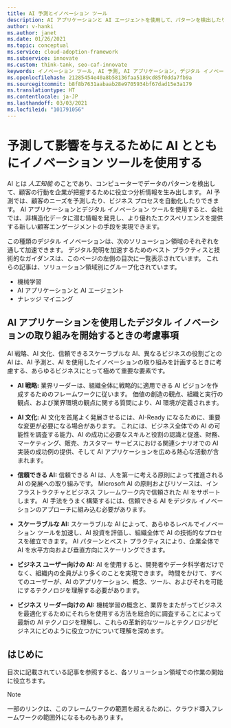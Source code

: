 ```yaml
---
title: AI 予測とイノベーション ツール
description: AI アプリケーションと AI エージェントを使用して、パターンを検出したり、AI 予測を統合したり、顧客の行動に影響を与えたりするために役立つ革新的なツールを作成します。 AI ツールを見つけます。
author: v-hanki
ms.author: janet
ms.date: 01/26/2021
ms.topic: conceptual
ms.service: cloud-adoption-framework
ms.subservice: innovate
ms.custom: think-tank, seo-caf-innovate
keywords: イノベーション ツール, AI 予測, AI アプリケーション, デジタル イノベーション, AI エージェント
ms.openlocfilehash: 21285454e40a8b58136faa5189cd85f0dda7fb9a
ms.sourcegitcommit: b8f8b7631aabaab28e9705934bf67dad15e3a179
ms.translationtype: HT
ms.contentlocale: ja-JP
ms.lasthandoff: 03/03/2021
ms.locfileid: "101791056"
---
```

# <a name="use-innovation-tools-with-ai-to-predict-and-influence"></a>予測して影響を与えるために AI とともにイノベーション ツールを使用する

AI とは *人工知能* のことであり、コンピューターでデータのパターンを検出して、顧客の行動を企業が把握するために役立つ分析情報を生み出します。 AI 予測では、顧客のニーズを予測したり、ビジネス プロセスを自動化したりできます。 AI アプリケーションとデジタル イノベーション ツールを使用すると、会社では、非構造化データに潜む情報を発見し、より優れたエクスペリエンスを提供する新しい顧客エンゲージメントの手段を実現できます。

この種類のデジタル イノベーションは、次のソリューション領域のそれぞれを通して加速できます。 デジタル発明を加速するためのベスト プラクティスと技術的なガイダンスは、このページの左側の目次に一覧表示されています。 これらの記事は、ソリューション領域別にグループ化されています。

- 機械学習
- AI アプリケーションと AI エージェント
- ナレッジ マイニング

## <a name="considerations-when-starting-your-digital-innovation-journey-with-ai-applications"></a>AI アプリケーションを使用したデジタル イノベーションの取り組みを開始するときの考慮事項

AI 戦略、AI 文化、信頼できるスケーラブルな AI、異なるビジネスの役割ごとの AI は、AI 予測と、AI を使用したイノベーションの取り組みを計画するときに考慮する、あらゆるビジネスにとって極めて重要な要素です。

- **AI 戦略:** 業界リーダーは、組織全体に戦略的に適用できる AI ビジョンを作成するためのフレームワークに従います。 価値の創造の観点、組織と実行の観点、および業界環境の観点に関する質問により、AI 環境が定義されます。

- **AI 文化:** AI 文化を首尾よく発展させるには、AI-Ready になるために、重要な変更が必要になる場合があります。 これには、ビジネス全体での AI の可能性を調査する能力、AI の成功に必要なスキルと役割の認識と促進、財務、マーケティング、販売、カスタマー サービスにおける関連シナリオでの AI 実装の成功例の提供、そして AI アプリケーションを広める熱心な活動が含まれます。

- **信頼できる AI:** 信頼できる AI は、人を第一に考える原則によって推進される AI の発展への取り組みです。 Microsoft AI の原則およびリソースは、インフラストラクチャとビジネス フレームワーク内で信頼された AI をサポートします。 AI 手法をうまく構築するには、信頼できる AI をデジタル イノベーションのアプローチに組み込む必要があります。

- **スケーラブルな AI:** スケーラブルな AI によって、あらゆるレベルでイノベーション ツールを加速し、AI 投資を評価し、組織全体で AI の技術的なプロセスを確立できます。 AI パターンとベスト プラクティスにより、企業全体で AI を水平方向および垂直方向にスケーリングできます。

- **ビジネス ユーザー向けの AI:** AI を使用すると、開発者やデータ科学者だけでなく、組織内の全員がより多くのことを実現できます。 時間をかけて、すべてのユーザーが、AI のアプリケーション、概念、ツール、およびそれを可能にするテクノロジを理解する必要があります。

- **ビジネス リーダー向けの AI:** 機械学習の概念と、業界をまたがってビジネスを最適化するためにそれらを使用する方法を総合的に調査することによって最新の AI テクノロジを理解し、これらの革新的なツールとテクノロジがビジネスにどのように役立つかについて理解を深めます。

## <a name="get-started"></a>はじめに

目次に記載されている記事を参照すると、各ソリューション領域での作業の開始に役立ちます。

> [!NOTE]
> 一部のリンクは、このフレームワークの範囲を超えるために、クラウド導入フレームワークの範囲外になるものもあります。
